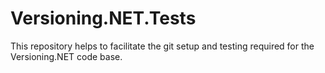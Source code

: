 # Versioning.NET.Tests
This repository helps to facilitate the git setup and testing required for the Versioning.NET code base.
